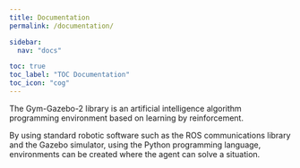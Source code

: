 ```yaml
---
title: Documentation
permalink: /documentation/

sidebar:
  nav: "docs"

toc: true
toc_label: "TOC Documentation"
toc_icon: "cog"
---
```


The Gym-Gazebo-2 library is an artificial intelligence algorithm programming environment based on learning by reinforcement.

By using standard robotic software such as the ROS communications library and the Gazebo simulator, using the Python programming language, environments can be created where the agent can solve a situation.

